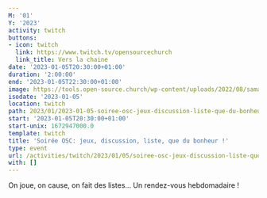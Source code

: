 ```yaml
---
M: '01'
Y: '2023'
activity: twitch
buttons:
- icon: twitch
  link: https://www.twitch.tv/opensourcechurch
  link_title: Vers la chaine
date: '2023-01-05T20:30:00+01:00'
duration: '2:00:00'
end: '2023-01-05T22:30:00+01:00'
image: https://tools.open-source.church/wp-content/uploads/2022/08/samantha-gades-LA6XfeVI5_c-unsplash-scaled.jpg
isodate: '2023-01-05'
location: twitch
path: 2023/01/2023-01-05-soiree-osc-jeux-discussion-liste-que-du-bonheur.md
start: '2023-01-05T20:30:00+01:00'
start-unix: 1672947000.0
template: twitch
title: 'Soirée OSC: jeux, discussion, liste, que du bonheur !'
type: event
url: /activities/twitch/2023/01/05/soiree-osc-jeux-discussion-liste-que-du-bonheur
with: []
---
```

On joue, on cause, on fait des listes... Un rendez-vous hebdomadaire !